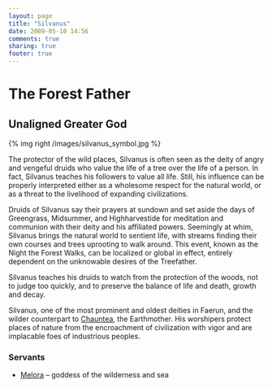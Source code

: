 ```yaml
---
layout: page
title: "Silvanus"
date: 2009-05-10 14:56
comments: true
sharing: true
footer: true
---
```

# The Forest Father
## Unaligned Greater God

{% img right /images/silvanus_symbol.jpg %}

The protector of the wild places, Silvanus is often seen as the deity of angry and vengeful druids who value the life of a tree over the life of a person. In fact, Silvanus teaches his followers to value all life. Still, his influence can be properly interpreted either as a wholesome respect for the natural world, or as a threat to the livelihood of expanding civilizations.

Druids of Silvanus say their prayers at sundown and set aside the days of Greengrass, Midsummer, and Highharvestide for meditation and communion with their deity and his affiliated powers. Seemingly at whim, Silvanus brings the natural world to sentient life, with streams finding their own courses and trees uprooting to walk around. This event, known as the Night the Forest Walks, can be localized or global in effect, entirely dependent on the unknowable desires of the Treefather.

Silvanus teaches his druids to watch from the protection of the woods, not to judge too quickly, and to preserve the balance of life and death, growth and decay.

Silvanus, one of the most prominent and oldest deities in Faerun, and the wilder counterpart to [Chauntea](/campaigns/toee/deities/Chauntea.html), the Earthmother. His worshipers protect places of nature from the encroachment of civilization with vigor and are implacable foes of industrious peoples.

### Servants
* [Melora](/campaigns/toee/deities/Melora.html) – goddess of the wilderness and sea